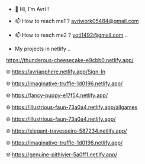 - 👋 Hi, I’m Avri !

- 📫 How to reach me1 ? avriwork05484@gmail.com 
- 📫 How to reach me2 ? yoti1492@gmail.com ..

- My projects in netlify .. 
<!------>
https://thunderous-cheesecake-e9cbb0.netlify.app/
<!------>

🌐 https://avriapphere.netlify.app/Sign-In
<!------>
🌐 https://imaginative-truffle-1d0196.netlify.app/
<!------>
🌐 https://fancy-puppy-e17f54.netlify.app/
<!------>
🌐 https://illustrious-faun-73a0a4.netlify.app/allgames
<!------>
🌐 https://illustrious-faun-73a0a4.netlify.app/
<!------>
🌐 https://elegant-travesseiro-587234.netlify.app/
<!------>
🌐 https://imaginative-truffle-1d0196.netlify.app/
<!------>
🌐 https://genuine-pithivier-5a0ff1.netlify.app/
<!------>











